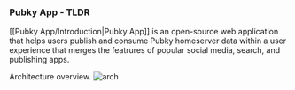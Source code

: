 ### Pubky App - TLDR

[[Pubky App/Introduction|Pubky App]] is an open-source web application that helps users publish and consume Pubky homeserver data within a user experience that merges the featrures of popular social media, search, and publishing apps.

Architecture overview.
![arch](pubky_arch.png)

